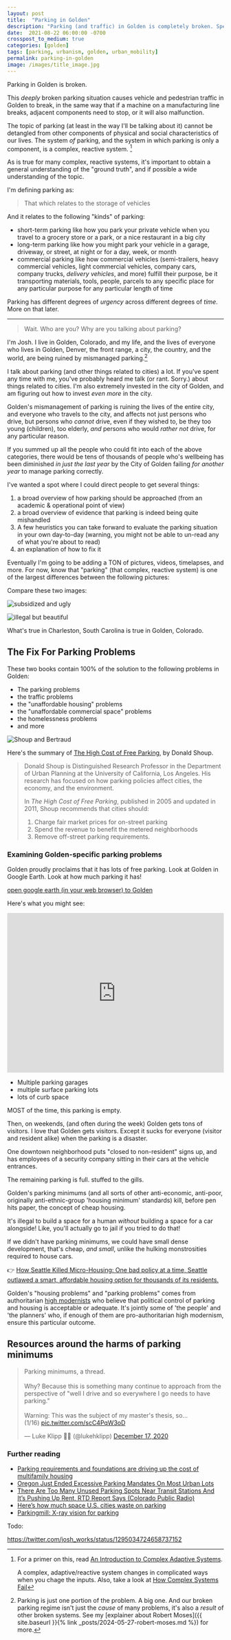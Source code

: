 ```yaml
---
layout: post
title:  "Parking in Golden"
description: "Parking (and traffic) in Golden is completely broken. Specific people are responsible. In this post, I'll explain why it's broken, who's responsible for breaking it, and who's responsible to fix it."
date:  2021-08-22 06:00:00 -0700
crosspost_to_medium: true
categories: [golden]
tags: [parking, urbanism, golden, urban_mobility]
permalink: parking-in-golden
image: /images/title_image.jpg
---
```


Parking in Golden is broken.

This _deeply_ broken parking situation causes vehicle and pedestrian traffic in Golden to break, in the same way that if a machine on a manufacturing line breaks, adjacent components need to stop, or it will also malfunction.

The topic of parking (at least in the way I'll be talking about it) cannot be detangled from other components of physical and social characteristics of our lives. The system _of_ parking, and the system in which parking is only a component, is a complex, reactive system. [^complex-reactive-situation]

As is true for many complex, reactive systems, it's important to obtain a general understanding of the "ground truth", and if possible a wide understanding of the topic.

[^complex-reactive-situation]: For a primer on this, read [An Introduction to Complex Adaptive Systems](https://fs.blog/2014/04/mental-model-complex-adaptive-systems/).

      A complex, adaptive/reactive system changes in complicated ways when you chage the inputs. Also, take a look at [How Complex Systems Fail](https://how.complexsystems.fail/)

I'm defining parking as:

> That which relates to the storage of vehicles

And it relates to the following "kinds" of parking:

- short-term parking like how you park your private vehicle when you travel to a grocery store or a park, or a nice restaurant in a big city
- long-term parking like how you might park your vehicle in a garage, driveway, or street, at night or for a day, week, or month
- commercial parking like how commercial vehicles (semi-trailers, heavy commercial vehicles, light commercial vehicles, company cars, company trucks, _delivery vehicles_, and more) fulfill their purpose, be it transporting materials, tools, people, parcels to any specific place for any particular purpose for any particular length of time

Parking has different degrees of _urgency_ across different degrees of _time_. More on that later.

-------------------

> Wait. Who are you? Why are you talking about parking?

I'm Josh. I live in Golden, Colorado, and my life, and the lives of everyone who lives in Golden, Denver, the front range, a city, the country, and the world, are being ruined by mismanaged parking.[^more-than-just-parking]

[^more-than-just-parking]: Parking is just one portion of the problem. A big one. And our broken parking regime isn't just the _cause_ of many problems, it's also a _result_ of other broken systems. See my [explainer about Robert Moses]({{ site.baseurl }}{% link _posts/2024-05-27-robert-moses.md %}) for more.

I talk about parking (and other things related to cities) a lot. If you've spent any time with me, you've probably heard me talk (or rant. Sorry.) about things related to cities. I'm also extremely invested in the city of Golden, and am figuring out how to invest _even more_ in the city.

Golden's mismanagement of parking is ruining the lives of the entire city, and everyone who travels to the city, and affects not just persons who drive, but persons who _cannot_ drive, even if they wished to, be they too young (children), too elderly, _and_ persons who would _rather not_ drive, for any particular reason.

If you summed up all the people who could fit into each of the above categories, there would be tens of thousands of people who's wellbeing has been diminished _in just the last year_ by the City of Golden failing _for another year_ to manage parking correctly.

I've wanted a spot where I could direct people to get several things:

1. a broad overview of how parking should be approached (from an academic & operational point of view)
2. a broad overview of evidence that parking is indeed being quite mishandled
3. A few heuristics you can take forward to evaluate the parking situation in your own day-to-day (warning, you might not be able to un-read any of what you're about to read)
4. an explanation of how to fix it

Eventually I'm going to be adding a TON of pictures, videos, timelapses, and more. For now, know that "parking" (that complex, reactive system) is one of the largest differences between the following pictures:

Compare these two images:

![subsidized and ugly](/images_2020/subsidized.jpeg)

![illegal but beautiful](/images_2020/illegal.jpg)

What's true in Charleston, South Carolina is true in Golden, Colorado.

<!--more-->


## The Fix For Parking Problems

These two books contain 100% of the solution to the following problems in Golden:

- The parking problems
- the traffic problems
- the "unaffordable housing" problems
- the "unaffordable commercial space" problems
- the homelessness problems
- and more

![Shoup and Bertraud](images/shoup-and-bertaud.jpg)

Here's the summary of [The High Cost of Free Parking](https://www.amazon.com/High-Cost-Free-Parking-Updated/dp/193236496X), by Donald Shoup.

> Donald Shoup is Distinguished Research Professor in the Department of Urban Planning at the University of California, Los Angeles. His research has focused on how parking policies affect cities, the economy, and the environment.
>
> In _The High Cost of Free Parking_, published in 2005 and updated in 2011, Shoup recommends that cities should:
>
> 1. Charge fair market prices for on-street parking
> 2. Spend the revenue to benefit the metered neighborhoods
> 3. Remove off-street parking requirements.

### Examining Golden-specific parking problems

Golden proudly proclaims that it has lots of free parking. Look at Golden in Google Earth. Look at how much parking it has!

[open google earth (in your web browser) to Golden](https://earth.google.com/web/@39.75666271,-105.21921333,1721.32852233a,1534.51802287d,35y,-129.74290813h,57.74636974t,0r)

Here's what you might see:

<div style="position: relative; padding-bottom: 73.61963190184049%; height: 0;"><iframe src="https://www.loom.com/embed/0151e2d577584a8fbabae477affdb81a" frameborder="0" webkitallowfullscreen mozallowfullscreen allowfullscreen style="position: absolute; top: 0; left: 0; width: 100%; height: 100%;"></iframe></div>

- Multiple parking garages
- multiple surface parking lots
- lots of curb space

MOST of the time, this parking is empty.

Then, on weekends, (and often during the week) Golden gets tons of visitors. I love that Golden gets visitors. Except it sucks for everyone (visitor and resident alike) when the parking is a disaster.

One downtown neighborhood puts "closed to non-resident" signs up, and has employees of a security company sitting in their cars at the vehicle entrances.

The remaining parking is full. stuffed to the gills.

Golden's parking minimums (and all sorts of other anti-economic, anti-poor, originally anti-ethnic-group 'housing minimum' standards) kill, before pen hits paper, the concept of cheap housing.

It's illegal to build a space for a human _without_ building a space for a car alongside! Like, you'll actually go to jail if you tried to do that!

If we didn't have parking minimums, we could have small dense development, that's cheap, _and small_, unlike the hulking monstrosities required to house cars.

👉 [How Seattle Killed Micro-Housing: One bad policy at a time, Seattle outlawed a smart, affordable housing option for thousands of its residents.](https://www.sightline.org/2016/09/06/how-seattle-killed-micro-housing/)

Golden's "housing problems" and "parking problems" comes from authoritarian [high modernists](https://en.wikipedia.org/wiki/High_modernism) who believe that political control of parking and housing is acceptable or adequate. It's jointly some of 'the people' and 'the planners' who, if enough of them are pro-authoritarian high modernism, ensure this particular outcome.



## Resources around the harms of parking minimums

<blockquote class="twitter-tweet"><p lang="en" dir="ltr">Parking minimums, a thread.<br><br>Why? Because this is something many continue to approach from the perspective of &quot;well I drive and so everywhere I go needs to have parking.&quot;<br><br>Warning: This was the subject of my master&#39;s thesis, so...<br>(1/16) <a href="https://t.co/scC4PqW3oD">pic.twitter.com/scC4PqW3oD</a></p>&mdash; Luke Klipp 🏳️‍🌈 (@lukehklipp) <a href="https://twitter.com/lukehklipp/status/1339385302729691136?ref_src=twsrc%5Etfw">December 17, 2020</a></blockquote> <script async src="https://platform.twitter.com/widgets.js" charset="utf-8"></script>





### Further reading

- [Parking requirements and foundations are driving up the cost of multifamily housing](https://www.brookings.edu/research/parking-requirements-and-foundations-are-driving-up-the-cost-of-multifamily-housing/)
- [Oregon Just Ended Excessive Parking Mandates On Most Urban Lots](https://www.sightline.org/2020/12/14/oregon-big-parking-reform/)
- [There Are Too Many Unused Parking Spots Near Transit Stations And It’s Pushing Up Rent, RTD Report Says (Colorado Public Radio)](https://www.cpr.org/2020/12/17/there-are-too-many-unused-parking-spots-near-transit-stations-and-its-pushing-up-rent-rtd-report-says/)
- [Here’s how much space U.S. cities waste on parking](https://www.fastcompany.com/90202222/heres-how-much-space-u-s-cities-waste-on-parking)
- [Parkingmill: X-ray vision for parking](https://parkingmill.com/)


Todo:

https://twitter.com/josh_works/status/1295034724658737152
